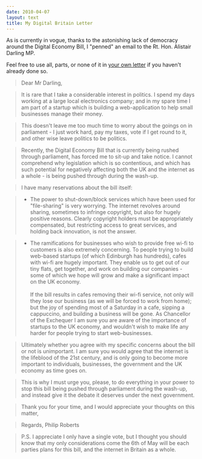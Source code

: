 ```yaml
---
date: 2010-04-07
layout: text
title: My Digital Britain Letter
---
```


As is currently in vogue, thanks to the astonishing lack of democracy around the Digital Economy Bill, I "penned" an email to the Rt. Hon. Alistair Darling MP.

Feel free to use all, parts, or none of it in [your own letter](http://www.38degrees.org.uk/page/speakout/extremeinternetl) if you haven't already done so.

>Dear Mr Darling,

>It is rare that I take a considerable interest in politics. I spend my days working at a large local electronics company; and in my spare time I am part of a startup which is building a web-application to help small businesses manage their money.

>This doesn't leave me too much time to worry about the goings on in parliament - I just work hard, pay my taxes, vote if I get round to it, and other wise leave politics to be politics.

>Recently, the Digital Economy Bill that is currently being rushed through parliament, has forced me to sit-up and take notice. I  cannot comprehend why legislation which is so contentious, and which has such potential for negatively affecting both the UK and the internet as a whole - is being pushed through during the wash-up.

>I have many reservations about the bill itself:

>- The power to shut-down/block services which have been used for "file-sharing" is very worrying. The internet revolves around sharing, sometimes to infringe copyright, but also for hugely positive reasons. Clearly copyright holders must be appropriately compensated, but restricting access to great services, and holding back innovation, is not the answer.

>- The ramifications for businesses who wish to provide free wi-fi to customers is also extremely concerning. To people trying to build web-based startups (of which Edinburgh has hundreds), cafes with wi-fi are hugely important. They enable us to get out of our tiny flats, get together, and work on building our companies - some of which we hope will grow and make a significant impact on the UK economy. <br/><br/> If  the bill results in cafes removing their wi-fi service, not only will they lose our business (as we will be forced to work from home); but the joy of spending most of a Saturday in a cafe, sipping a cappuccino, and building a business will be gone. As Chancellor of the Exchequer I am sure you are aware of the importance of startups to the UK economy, and wouldn't wish to make life any harder for people trying to start web-businesses.

>Ultimately whether you agree with my specific concerns about the bill or not is unimportant. I am sure you would agree that the internet is the lifeblood of the 21st century, and is only going to become more important to individuals, businesses, the government and the UK economy as time goes on.

>This is why I must urge you, please, to do everything in your power to stop this bill being pushed through parliament during the wash-up, and instead give it the debate it deserves under the next government.

>Thank you for your time, and I would appreciate your thoughts on this matter,

>Regards,
>Philip Roberts

>P.S. I appreciate I only have a single vote, but I thought you should know that my only considerations come the 6th of May will be each parties plans for this bill, and the internet in Britain as a whole.
